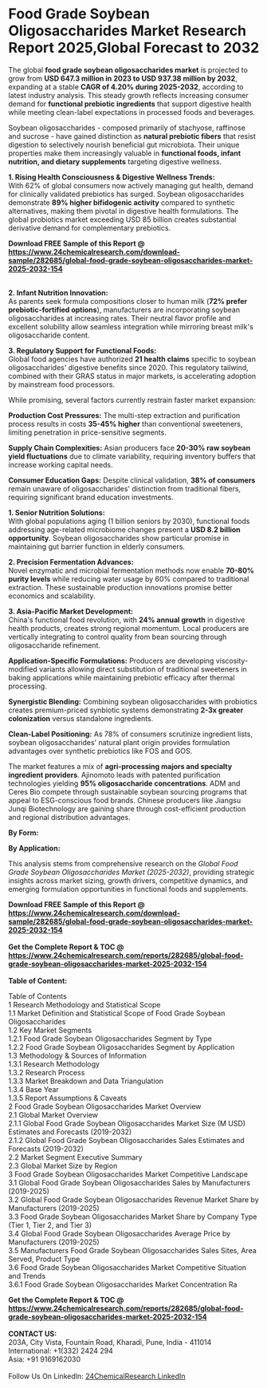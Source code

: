 <h1>Food Grade Soybean Oligosaccharides Market Research Report 2025,Global Forecast to 2032</h1><p>The global <strong>food grade soybean oligosaccharides market</strong> is projected to grow from <strong>USD 647.3 million in 2023 to USD 937.38 million by 2032</strong>, expanding at a stable <strong>CAGR of 4.20% during 2025-2032</strong>, according to latest industry analysis. This steady growth reflects increasing consumer demand for <strong>functional prebiotic ingredients</strong> that support digestive health while meeting clean-label expectations in processed foods and beverages.</p><p>Soybean oligosaccharides - composed primarily of stachyose, raffinose and sucrose - have gained distinction as <strong>natural prebiotic fibers</strong> that resist digestion to selectively nourish beneficial gut microbiota. Their unique properties make them increasingly valuable in <strong>functional foods, infant nutrition, and dietary supplements</strong> targeting digestive wellness.</p><p><strong>1. Rising Health Consciousness &amp; Digestive Wellness Trends:</strong><br>
With 62% of global consumers now actively managing gut health, demand for clinically validated prebiotics has surged. Soybean oligosaccharides demonstrate <strong>89% higher bifidogenic activity</strong> compared to synthetic alternatives, making them pivotal in digestive health formulations. The global probiotics market exceeding USD 85 billion creates substantial derivative demand for complementary prebiotics.</p><div><b>Download FREE Sample of this Report @ 
            <a href="https://www.24chemicalresearch.com/download-sample/282685/global-food-grade-soybean-oligosaccharides-market-2025-2032-154">
            https://www.24chemicalresearch.com/download-sample/282685/global-food-grade-soybean-oligosaccharides-market-2025-2032-154</a></b></div><br><p><strong>2. Infant Nutrition Innovation:</strong><br>
As parents seek formula compositions closer to human milk (<strong>72% prefer prebiotic-fortified options</strong>), manufacturers are incorporating soybean oligosaccharides at increasing rates. Their neutral flavor profile and excellent solubility allow seamless integration while mirroring breast milk's oligosaccharide content.</p><p><strong>3. Regulatory Support for Functional Foods:</strong><br>
Global food agencies have authorized <strong>21 health claims</strong> specific to soybean oligosaccharides' digestive benefits since 2020. This regulatory tailwind, combined with their GRAS status in major markets, is accelerating adoption by mainstream food processors.</p><p>While promising, several factors currently restrain faster market expansion:</p><p><strong>Production Cost Pressures:</strong> The multi-step extraction and purification process results in costs <strong>35-45% higher</strong> than conventional sweeteners, limiting penetration in price-sensitive segments.</p><p><strong>Supply Chain Complexities:</strong> Asian producers face <strong>20-30% raw soybean yield fluctuations</strong> due to climate variability, requiring inventory buffers that increase working capital needs.</p><p><strong>Consumer Education Gaps:</strong> Despite clinical validation, <strong>38% of consumers</strong> remain unaware of oligosaccharides' distinction from traditional fibers, requiring significant brand education investments.</p><p><strong>1. Senior Nutrition Solutions:</strong><br>
With global populations aging (1 billion seniors by 2030), functional foods addressing age-related microbiome changes present a <strong>USD 8.2 billion opportunity</strong>. Soybean oligosaccharides show particular promise in maintaining gut barrier function in elderly consumers.</p><p><strong>2. Precision Fermentation Advances:</strong><br>
Novel enzymatic and microbial fermentation methods now enable <strong>70-80% purity levels</strong> while reducing water usage by 60% compared to traditional extraction. These sustainable production innovations promise better economics and scalability.</p><p><strong>3. Asia-Pacific Market Development:</strong><br>
China's functional food revolution, with <strong>24% annual growth</strong> in digestive health products, creates strong regional momentum. Local producers are vertically integrating to control quality from bean sourcing through oligosaccharide refinement.</p><p><strong>Application-Specific Formulations:</strong> Producers are developing viscosity-modified variants allowing direct substitution of traditional sweeteners in baking applications while maintaining prebiotic efficacy after thermal processing.</p><p><strong>Synergistic Blending:</strong> Combining soybean oligosaccharides with probiotics creates premium-priced synbiotic systems demonstrating <strong>2-3x greater colonization</strong> versus standalone ingredients.</p><p><strong>Clean-Label Positioning:</strong> As 78% of consumers scrutinize ingredient lists, soybean oligosaccharides' natural plant origin provides formulation advantages over synthetic prebiotics like FOS and GOS.</p><p>The market features a mix of <strong>agri-processing majors and specialty ingredient providers</strong>. Ajinomoto leads with patented purification technologies yielding <strong>95% oligosaccharide concentrations</strong>. ADM and Ceres Bio compete through sustainable soybean sourcing programs that appeal to ESG-conscious food brands. Chinese producers like Jiangsu Junqi Biotechnology are gaining share through cost-efficient production and regional distribution advantages.</p><p><strong>By Form:</strong></p><p><strong>By Application:</strong></p><p>This analysis stems from comprehensive research on the <em>Global Food Grade Soybean Oligosaccharides Market (2025-2032)</em>, providing strategic insights across market sizing, growth drivers, competitive dynamics, and emerging formulation opportunities in functional foods and supplements.</p><div><b>Download FREE Sample of this Report @ 
            <a href="https://www.24chemicalresearch.com/download-sample/282685/global-food-grade-soybean-oligosaccharides-market-2025-2032-154">
            https://www.24chemicalresearch.com/download-sample/282685/global-food-grade-soybean-oligosaccharides-market-2025-2032-154</a></b></div><br><div><b>Get the Complete Report & TOC @ 
            <a href="https://www.24chemicalresearch.com/reports/282685/global-food-grade-soybean-oligosaccharides-market-2025-2032-154">
            https://www.24chemicalresearch.com/reports/282685/global-food-grade-soybean-oligosaccharides-market-2025-2032-154</a></b></div><br>
            <b>Table of Content:</b><p>Table of Contents<br />
1 Research Methodology and Statistical Scope<br />
1.1 Market Definition and Statistical Scope of Food Grade Soybean Oligosaccharides<br />
1.2 Key Market Segments<br />
1.2.1 Food Grade Soybean Oligosaccharides Segment by Type<br />
1.2.2 Food Grade Soybean Oligosaccharides Segment by Application<br />
1.3 Methodology & Sources of Information<br />
1.3.1 Research Methodology<br />
1.3.2 Research Process<br />
1.3.3 Market Breakdown and Data Triangulation<br />
1.3.4 Base Year<br />
1.3.5 Report Assumptions & Caveats<br />
2 Food Grade Soybean Oligosaccharides Market Overview<br />
2.1 Global Market Overview<br />
2.1.1 Global Food Grade Soybean Oligosaccharides Market Size (M USD) Estimates and Forecasts (2019-2032)<br />
2.1.2 Global Food Grade Soybean Oligosaccharides Sales Estimates and Forecasts (2019-2032)<br />
2.2 Market Segment Executive Summary<br />
2.3 Global Market Size by Region<br />
3 Food Grade Soybean Oligosaccharides Market Competitive Landscape<br />
3.1 Global Food Grade Soybean Oligosaccharides Sales by Manufacturers (2019-2025)<br />
3.2 Global Food Grade Soybean Oligosaccharides Revenue Market Share by Manufacturers (2019-2025)<br />
3.3 Food Grade Soybean Oligosaccharides Market Share by Company Type (Tier 1, Tier 2, and Tier 3)<br />
3.4 Global Food Grade Soybean Oligosaccharides Average Price by Manufacturers (2019-2025)<br />
3.5 Manufacturers Food Grade Soybean Oligosaccharides Sales Sites, Area Served, Product Type<br />
3.6 Food Grade Soybean Oligosaccharides Market Competitive Situation and Trends<br />
3.6.1 Food Grade Soybean Oligosaccharides Market Concentration Ra</p><div><b>Get the Complete Report & TOC @ 
            <a href="https://www.24chemicalresearch.com/reports/282685/global-food-grade-soybean-oligosaccharides-market-2025-2032-154">
            https://www.24chemicalresearch.com/reports/282685/global-food-grade-soybean-oligosaccharides-market-2025-2032-154</a></b></div><br><b>CONTACT US:</b><br>
            203A, City Vista, Fountain Road, Kharadi, Pune, India - 411014<br>
            International: +1(332) 2424 294<br>
            Asia: +91 9169162030 <br><br>
            Follow Us On LinkedIn: <a href="https://www.linkedin.com/company/24chemicalresearch/">24ChemicalResearch LinkedIn</a>